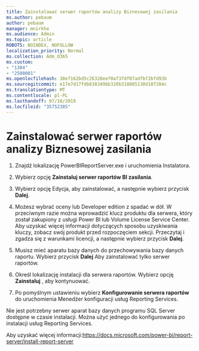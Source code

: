 ```yaml
---
title: Zainstalować serwer raportów analizy Biznesowej zasilania
ms.author: pebaum
author: pebaum
manager: mnirkhe
ms.audience: Admin
ms.topic: article
ROBOTS: NOINDEX, NOFOLLOW
localization_priority: Normal
ms.collection: Adm_O365
ms.custom:
- "1304"
- "2500001"
ms.openlocfilehash: 38ef162bd5c26328ee70af37df07adfbf2bfd93b
ms.sourcegitcommit: e17e7d17fdb638349bb320b318085138d18f284c
ms.translationtype: MT
ms.contentlocale: pl-PL
ms.lasthandoff: 07/16/2019
ms.locfileid: "35752385"
---
```

# <a name="install-power-bi-report-server"></a>Zainstalować serwer raportów analizy Biznesowej zasilania

1. Znajdź lokalizację PowerBIReportServer.exe i uruchomienia Instalatora.

2. Wybierz opcję **Zainstaluj serwer raportów BI zasilania**.

3. Wybierz opcję Edycja, aby zainstalować, a następnie wybierz przycisk **Dalej**.

4. Możesz wybrać oceny lub Developer edition z spadać w dół.  W przeciwnym razie można wprowadzić klucz produktu dla serwera, który został zakupiony z usługi Power BI lub Volume License Service Center. Aby uzyskać więcej informacji dotyczących sposobu uzyskiwania kluczy, zobacz swój produkt przed rozpoczęciem sekcji. Przeczytaj i zgadza się z warunkami licencji, a następnie wybierz przycisk **Dalej**.

5. Musisz mieć aparatu bazy danych do przechowywania bazy danych raportu. Wybierz przycisk **Dalej** Aby zainstalować tylko serwer raportów.

6. Określ lokalizację instalacji dla serwera raportów. Wybierz opcję **Zainstaluj** , aby kontynuować.

7. Po pomyślnym ustawieniu wybierz **Konfigurowanie serwera raportów** do uruchomienia Menedżer konfiguracji usług Reporting Services.

Nie jest potrzebny serwer aparat bazy danych programu SQL Server dostępne w czasie instalacji. Można użyć jednego do konfigurowania po instalacji usług Reporting Services.

Aby uzyskać więcej informacji:https://docs.microsoft.com/power-bi/report-server/install-report-server
